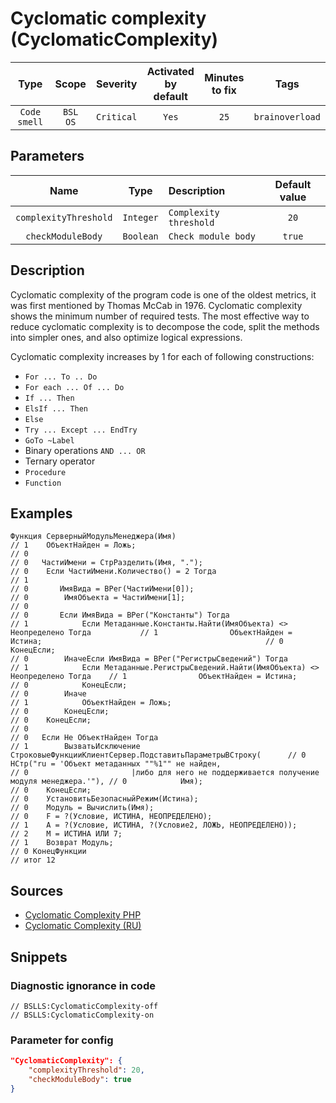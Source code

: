 # Cyclomatic complexity (CyclomaticComplexity)

 Type | Scope | Severity | Activated<br>by default | Minutes<br>to fix | Tags 
 :-: | :-: | :-: | :-: | :-: | :-: 
 `Code smell` | `BSL`<br>`OS` | `Critical` | `Yes` | `25` | `brainoverload` 

## Parameters 

 Name | Type | Description | Default value 
 :-: | :-: | :-- | :-: 
 `complexityThreshold` | `Integer` | ```Complexity threshold``` | ```20``` 
 `checkModuleBody` | `Boolean` | ```Check module body``` | ```true``` 

<!-- Блоки выше заполняются автоматически, не трогать -->
## Description

<!-- Описание диагностики заполняется вручную. Необходимо понятным языком описать смысл и схему работу -->

Cyclomatic complexity of the program code is one of the oldest metrics, it was first mentioned by Thomas McCab in 1976. Cyclomatic complexity shows the minimum number of required tests. The most effective way to reduce cyclomatic complexity is to decompose the code, split the methods into simpler ones, and also optimize logical expressions.

Cyclomatic complexity increases by 1 for each of following constructions:

- `For ... To .. Do`
- `For each ... Of ... Do`
- `If ... Then`
- `ElsIf ... Then`
- `Else`
- `Try ... Except ... EndTry`
- `GoTo ~Label`
- Binary operations `AND ... OR`
- Ternary operator
- `Procedure`
- `Function`

## Examples

<!-- В данном разделе приводятся примеры, на которые диагностика срабатывает, а также можно привести пример, как можно исправить ситуацию -->

```bsl
Функция СерверныйМодульМенеджера(Имя)                                                   // 1 	ОбъектНайден = Ложь;                                                                // 0                                                                                         // 0 	ЧастиИмени = СтрРазделить(Имя, ".");                                                // 0 	Если ЧастиИмени.Количество() = 2 Тогда                                              // 1                                                                                         // 0 		ИмяВида = ВРег(ЧастиИмени[0]);                                                  // 0 		ИмяОбъекта = ЧастиИмени[1];                                                     // 0                                                                                         // 0 		Если ИмяВида = ВРег("Константы") Тогда                                          // 1 			Если Метаданные.Константы.Найти(ИмяОбъекта) <> Неопределено Тогда           // 1 				ОбъектНайден = Истина;                                                  // 0 			КонецЕсли;                                                                  // 0 		ИначеЕсли ИмяВида = ВРег("РегистрыСведений") Тогда                              // 1 			Если Метаданные.РегистрыСведений.Найти(ИмяОбъекта) <> Неопределено Тогда    // 1 				ОбъектНайден = Истина;                                                  // 0 			КонецЕсли;                                                                  // 0 		Иначе                                                                           // 1 			ОбъектНайден = Ложь;                                                        // 0 		КонецЕсли;                                                                      // 0 	КонецЕсли;                                                                          // 0                                                                                         // 0 	Если Не ОбъектНайден Тогда                                                          // 1 		ВызватьИсключение СтроковыеФункцииКлиентСервер.ПодставитьПараметрыВСтроку(      // 0 			НСтр("ru = 'Объект метаданных ""%1"" не найден,                             // 0 			           |либо для него не поддерживается получение модуля менеджера.'"), // 0 			Имя);                                                                       // 0 	КонецЕсли;                                                                          // 0 	УстановитьБезопасныйРежим(Истина);                                                  // 0 	Модуль = Вычислить(Имя);                                                            // 0 	F = ?(Условие, ИСТИНА, НЕОПРЕДЕЛЕНО);                                               // 1 	А = ?(Условие, ИСТИНА, ?(Условие2, ЛОЖЬ, НЕОПРЕДЕЛЕНО));                            // 2 	M = ИСТИНА ИЛИ 7;                                                                   // 1 	Возврат Модуль;                                                                     // 0 КонецФункции                                                                            // итог 12
```

## Sources

<!-- Необходимо указывать ссылки на все источники, из которых почерпнута информация для создания диагностики -->

- [Cyclomatic Complexity PHP](https://pdepend.org/documentation/software-metrics/cyclomatic-complexity.html)
- [Cyclomatic Complexity (RU)](https://ru.wikipedia.org/wiki/%D0%A6%D0%B8%D0%BA%D0%BB%D0%BE%D0%BC%D0%B0%D1%82%D0%B8%D1%87%D0%B5%D1%81%D0%BA%D0%B0%D1%8F_%D1%81%D0%BB%D0%BE%D0%B6%D0%BD%D0%BE%D1%81%D1%82%D1%8C)

## Snippets

<!-- Блоки ниже заполняются автоматически, не трогать -->
### Diagnostic ignorance in code

```bsl
// BSLLS:CyclomaticComplexity-off
// BSLLS:CyclomaticComplexity-on
```

### Parameter for config

```json
"CyclomaticComplexity": {
    "complexityThreshold": 20,
    "checkModuleBody": true
}
```
